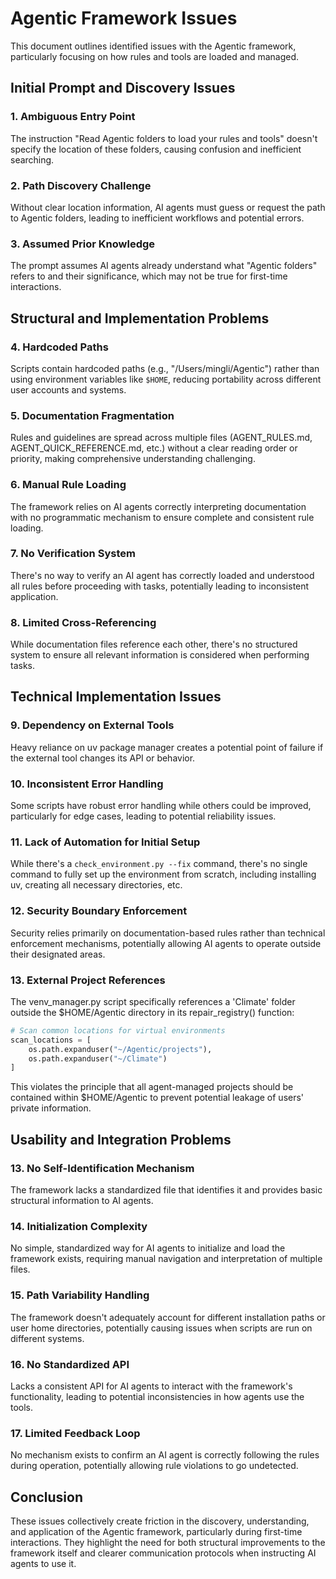 # Agentic Framework Issues

This document outlines identified issues with the Agentic framework, particularly focusing on how rules and tools are loaded and managed.

## Initial Prompt and Discovery Issues

### 1. Ambiguous Entry Point
The instruction "Read Agentic folders to load your rules and tools" doesn't specify the location of these folders, causing confusion and inefficient searching.

### 2. Path Discovery Challenge
Without clear location information, AI agents must guess or request the path to Agentic folders, leading to inefficient workflows and potential errors.

### 3. Assumed Prior Knowledge
The prompt assumes AI agents already understand what "Agentic folders" refers to and their significance, which may not be true for first-time interactions.

## Structural and Implementation Problems

### 4. Hardcoded Paths
Scripts contain hardcoded paths (e.g., "/Users/mingli/Agentic") rather than using environment variables like `$HOME`, reducing portability across different user accounts and systems.

### 5. Documentation Fragmentation
Rules and guidelines are spread across multiple files (AGENT_RULES.md, AGENT_QUICK_REFERENCE.md, etc.) without a clear reading order or priority, making comprehensive understanding challenging.

### 6. Manual Rule Loading
The framework relies on AI agents correctly interpreting documentation with no programmatic mechanism to ensure complete and consistent rule loading.

### 7. No Verification System
There's no way to verify an AI agent has correctly loaded and understood all rules before proceeding with tasks, potentially leading to inconsistent application.

### 8. Limited Cross-Referencing
While documentation files reference each other, there's no structured system to ensure all relevant information is considered when performing tasks.

## Technical Implementation Issues

### 9. Dependency on External Tools
Heavy reliance on uv package manager creates a potential point of failure if the external tool changes its API or behavior.

### 10. Inconsistent Error Handling
Some scripts have robust error handling while others could be improved, particularly for edge cases, leading to potential reliability issues.

### 11. Lack of Automation for Initial Setup
While there's a `check_environment.py --fix` command, there's no single command to fully set up the environment from scratch, including installing uv, creating all necessary directories, etc.

### 12. Security Boundary Enforcement
Security relies primarily on documentation-based rules rather than technical enforcement mechanisms, potentially allowing AI agents to operate outside their designated areas.

### 13. External Project References
The venv_manager.py script specifically references a 'Climate' folder outside the $HOME/Agentic directory in its repair_registry() function:

```python
# Scan common locations for virtual environments
scan_locations = [
    os.path.expanduser("~/Agentic/projects"),
    os.path.expanduser("~/Climate")
]
```

This violates the principle that all agent-managed projects should be contained within $HOME/Agentic to prevent potential leakage of users' private information.

## Usability and Integration Problems

### 13. No Self-Identification Mechanism
The framework lacks a standardized file that identifies it and provides basic structural information to AI agents.

### 14. Initialization Complexity
No simple, standardized way for AI agents to initialize and load the framework exists, requiring manual navigation and interpretation of multiple files.

### 15. Path Variability Handling
The framework doesn't adequately account for different installation paths or user home directories, potentially causing issues when scripts are run on different systems.

### 16. No Standardized API
Lacks a consistent API for AI agents to interact with the framework's functionality, leading to potential inconsistencies in how agents use the tools.

### 17. Limited Feedback Loop
No mechanism exists to confirm an AI agent is correctly following the rules during operation, potentially allowing rule violations to go undetected.

## Conclusion

These issues collectively create friction in the discovery, understanding, and application of the Agentic framework, particularly during first-time interactions. They highlight the need for both structural improvements to the framework itself and clearer communication protocols when instructing AI agents to use it.
